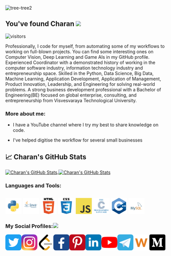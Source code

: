 ![tree-tree2](https://github.com/charanhu/Charan/blob/master/RedwoodJS.png?raw=true)

## You've found Charan <img src="https://media.giphy.com/media/hvRJCLFzcasrR4ia7z/giphy.gif" width="25px">

![visitors](https://visitor-badge.glitch.me/badge?page_id=charanhu.visitor-badge)
 

Professionally, I code for myself, from automating some of my workflows to working on full-blown projects. You can find some interesting ones on Computer Vision, Deep Learning and Game AIs in my GitHub profile. Experienced Coordinator with a demonstrated history of working in the computer software industry, information technology industry and entrepreneurship space. Skilled in the Python, Data Science, Big Data, Machine Learning, Application Development, Application of Management, Product Innovation, Leadership, and Engineering for solving real-world problems. A strong business development professional with a Bachelor of Engineering(BE) focused on global enterprise, consulting, and entrepreneurship from Visvesvaraya Technological University. 


  
### More about me:

- I have a YouTube channel where I try my best to share knowledge on code.<a href="https://www.youtube.com/cDroid">
  <img align="left" alt="" width="22px" src="https://upload.wikimedia.org/wikipedia/commons/1/19/Walou.jpg" />
</a>

- I've helped digitise the workflow for several small businesses

## &#x1f4c8; Charan's GitHub Stats

<a href="https://github.com/charanhu/charanhu">
  <img align="center" src="https://github-readme-stats.vercel.app/api/top-langs/?username=charanhu&show_icons=true&theme=merko&title_color=6aa6f8&text_color=8a919a&icon_color=6aa6f8&bg_color=22272e" alt="Charan's GitHub Stats" />
</a>

<a href="https://github.com/charanhu/charanhu">
  <img align="center" src="https://github-readme-stats.vercel.app/api?username=charanhu&show_icons=true&line_height=27&count_private=true&title_color=6aa6f8&text_color=8a919a&icon_color=6aa6f8&bg_color=22272e&html=false" alt="Charan's GitHub Stats" />
</a>




### Languages and Tools:
<img height="50" width="50" src="https://raw.githubusercontent.com/github/explore/80688e429a7d4ef2fca1e82350fe8e3517d3494d/topics/python/python.png" /> <img height="50" width="50" src="https://raw.githubusercontent.com/github/explore/80688e429a7d4ef2fca1e82350fe8e3517d3494d/topics/java/java.png" /> <img height="50" width="50" src="https://raw.githubusercontent.com/github/explore/80688e429a7d4ef2fca1e82350fe8e3517d3494d/topics/html/html.png" /> <img height="50" width="50" src="https://raw.githubusercontent.com/github/explore/80688e429a7d4ef2fca1e82350fe8e3517d3494d/topics/css/css.png" /> <img height="50" width="50" src="https://raw.githubusercontent.com/github/explore/80688e429a7d4ef2fca1e82350fe8e3517d3494d/topics/javascript/javascript.png" /> <img height="50" width="50" src="https://raw.githubusercontent.com/github/explore/80688e429a7d4ef2fca1e82350fe8e3517d3494d/topics/c/c.png" />  <img height="50" width="50" src="https://raw.githubusercontent.com/github/explore/80688e429a7d4ef2fca1e82350fe8e3517d3494d/topics/cpp/cpp.png" /> <img height="50" width="50" src="https://raw.githubusercontent.com/github/explore/80688e429a7d4ef2fca1e82350fe8e3517d3494d/topics/mysql/mysql.png" />
---

### My Social Profiles:<img src="https://media.giphy.com/media/3o72EUVzqzm8V1P9qU/giphy.gif" width="50">
<a href="https://www.twitter.com/Charan_H_U"><img align="left" alt="" width="50" src="social/3.png" />
</a><a href="https://www.instagram.com/charan_hu/"><img align="left" alt="" width="50" src="social/1.png" />
</a><a href="https://leetcode.com/charanhu/"><img align="left" alt="" width="50" src="social/10.png" />
</a><a href="https://www.facebook.com/iamcharanhu/"><img align="left" alt="" width="50" src="social/2.png" />
</a><a href="https://www.pinterest.com/charan_h_u/"><img align="left" alt="" width="50" src="social/4.png" />
</a><a href="https://www.linkedin.com/in/charanhu/"><img align="left" alt="" width="50" src="social/5.png" />
</a><a href="https://www.youtube.com/cDroid"><img align="left" alt="" width="50" src="social/8.png" />
</a><a href="https://t.me/charanhu"><img align="left" alt="" width="50" src="social/6.png" />
</a><a href="https://wrytin.com/charan1"><img align="left" alt="" width="50" src="social/12.png" />
</a><a href="https://medium.com/@charanhu"><img align="left" alt="" width="50" src="social/11.png" />
</a>
